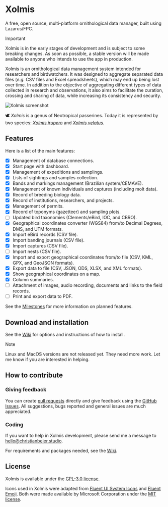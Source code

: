 # Xolmis

A free, open source, multi-platform ornithological data manager, built using Lazarus/FPC.

> [!IMPORTANT]
> Xolmis is in the early stages of development and is subject to some breaking changes. As soon as possible, a stable version will be made available to anyone who intends to use the app in production.

Xolmis is an ornithological data management system intended for researchers and birdwatchers. It was designed to aggregate separated data files (_e.g._ CSV files and Excel spreadsheets), which may end up being lost over time. In addition to the objective of aggregating different types of data collected in research and observations, it also aims to facilitate the curation, crossing and sharing of data, while increasing its consistency and security.

![Xolmis screenshot](https://github.com/user-attachments/assets/8079e3ce-4cd2-40e8-aac6-54616410eb65)


:dove: _Xolmis_ is a genus of Neotropical passerines. Today it is represented by two species: [_Xolmis irupero_](https://www.wikiaves.com.br/wiki/noivinha) and [_Xolmis velatus_](https://www.wikiaves.com.br/wiki/noivinha-branca).

## Features

Here is a list of the main features:

- [x] Management of database connections.
- [x] Start page with dashboard.
- [x] Management of expeditions and samplings.
- [x] Lists of sightings and samples collection.
- [x] Bands and markings management (Brazilian system/CEMAVE).
- [x] Management of known individuals and captures (including molt data).
- [x] Record of breeding biology data.
- [x] Record of institutions, researchers, and projects.
- [x] Management of permits.
- [x] Record of toponyms (gazetteer) and sampling plots.
- [ ] Updated bird taxonomies (Clements/eBird, IOC, and CBRO).
- [x] Geographical coordinates converter (WGS84) from/to Decimal Degrees, DMS, and UTM formats.
- [x] Import eBird records (CSV file).
- [x] Import banding journals (CSV file).
- [x] Import captures (CSV file).
- [ ] Import nests (CSV file).
- [x] Import and export geographical coordinates from/to file (CSV, KML, GPX, and GeoJSON formats).
- [x] Export data to file (CSV, JSON, ODS, XLSX, and XML formats).
- [x] Show geographical coordinates on a map.
- [x] Column summaries.
- [ ] Attachment of images, audio recording, documents and links to the field records.
- [ ] Print and export data to PDF.

See the [Milestones](https://github.com/cbeier-studio/Xolmis/milestones) for more information on planned features.

## Download and installation

See the [Wiki](https://github.com/cbeier-studio/Xolmis/wiki/Installing) for options and instructions of how to install.

> [!NOTE]
> Linux and MacOS versions are not released yet. They need more work.
> Let me know if you are interested in helping.

## How to contribute

### Giving feedback

You can create [pull requests](https://github.com/cbeier-studio/xolmis/pulls) directly and give feedback using the [GitHub Issues](https://github.com/cbeier-studio/xolmis/issues). All suggestions, bugs reported and general issues are much appreciated.

### Coding

If you want to help in Xolmis development, please send me a message to [hello@christianbeier.studio](mailto://hello@christianbeier.studio).

For requirements and packages needed, see the [Wiki](https://github.com/cbeier-studio/Xolmis/wiki/Installing).

## License

Xolmis is available under the [GPL-3.0 license](https://github.com/cbeier-studio/xolmis/blob/main/LICENSE).

Icons used in Xolmis were adapted from [Fluent UI System Icons](https://github.com/microsoft/fluentui-system-icons) and [Fluent Emoji](https://github.com/microsoft/fluentui-emoji). Both were made available by Microsoft Corporation under the [MIT license](https://github.com/microsoft/fluentui-system-icons/blob/main/LICENSE).
